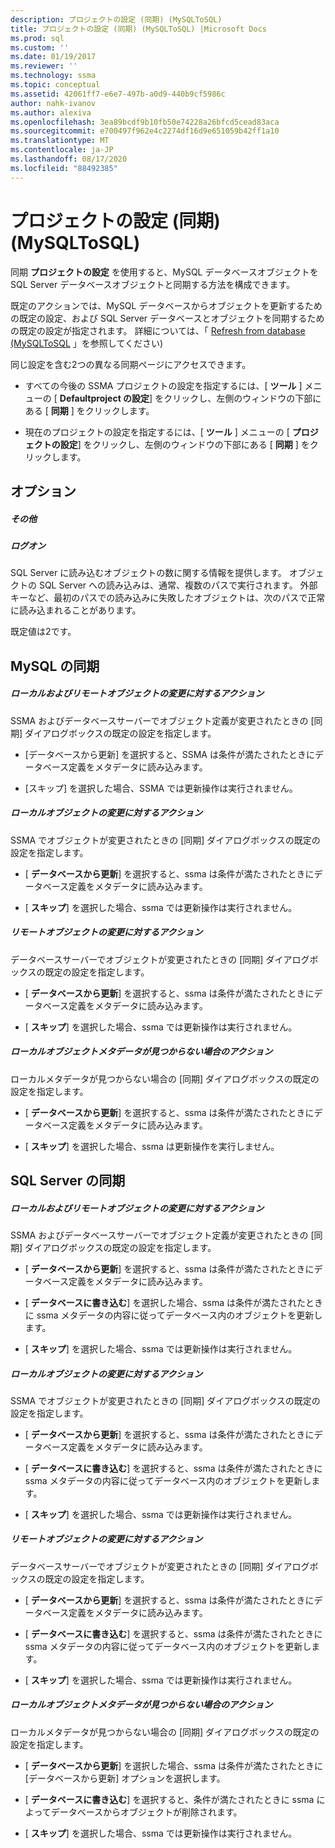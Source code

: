 ```yaml
---
description: プロジェクトの設定 (同期) (MySQLToSQL)
title: プロジェクトの設定 (同期) (MySQLToSQL) |Microsoft Docs
ms.prod: sql
ms.custom: ''
ms.date: 01/19/2017
ms.reviewer: ''
ms.technology: ssma
ms.topic: conceptual
ms.assetid: 42061ff7-e6e7-497b-a0d9-440b9cf5986c
author: nahk-ivanov
ms.author: alexiva
ms.openlocfilehash: 3ea89bcdf9b10fb50e74228a26bfcd5cead83aca
ms.sourcegitcommit: e700497f962e4c2274df16d9e651059b42ff1a10
ms.translationtype: MT
ms.contentlocale: ja-JP
ms.lasthandoff: 08/17/2020
ms.locfileid: "88492385"
---
```

# <a name="project-settings-synchronization-mysqltosql"></a>プロジェクトの設定 (同期) (MySQLToSQL)
同期 **プロジェクトの設定** を使用すると、MySQL データベースオブジェクトを SQL Server データベースオブジェクトと同期する方法を構成できます。  
  
既定のアクションでは、MySQL データベースからオブジェクトを更新するための既定の設定、および SQL Server データベースとオブジェクトを同期するための既定の設定が指定されます。 詳細については、「 [Refresh from database &#40;MySQLToSQL](../../ssma/mysql/refresh-from-database-mysqltosql.md) 」を参照してください&#41;  
  
同じ設定を含む2つの異なる同期ページにアクセスできます。  
  
-   すべての今後の SSMA プロジェクトの設定を指定するには、[ **ツール** ] メニューの [ **Defaultproject の設定**] をクリックし、左側のウィンドウの下部にある [ **同期** ] をクリックします。  
  
-   現在のプロジェクトの設定を指定するには、[ **ツール** ] メニューの [ **プロジェクトの設定**] をクリックし、左側のウィンドウの下部にある [ **同期** ] をクリックします。  
  
## <a name="options"></a>オプション  
  
##### <a name="misc"></a>その他  
  
##### <a name="attempts"></a>ログオン  
SQL Server に読み込むオブジェクトの数に関する情報を提供します。 オブジェクトの SQL Server への読み込みは、通常、複数のパスで実行されます。 外部キーなど、最初のパスでの読み込みに失敗したオブジェクトは、次のパスで正常に読み込まれることがあります。  
  
既定値は2です。  
  
## <a name="synchronization-for-mysql"></a>MySQL の同期  
  
##### <a name="action-on-local-and-remote-object-change"></a>ローカルおよびリモートオブジェクトの変更に対するアクション  
SSMA およびデータベースサーバーでオブジェクト定義が変更されたときの [同期] ダイアログボックスの既定の設定を指定します。  
  
-   [データベースから更新] を選択すると、SSMA は条件が満たされたときにデータベース定義をメタデータに読み込みます。  
  
-   [スキップ] を選択した場合、SSMA では更新操作は実行されません。  
  
##### <a name="action-on-local-object-change"></a>ローカルオブジェクトの変更に対するアクション  
SSMA でオブジェクトが変更されたときの [同期] ダイアログボックスの既定の設定を指定します。  
  
-   [ **データベースから更新**] を選択すると、ssma は条件が満たされたときにデータベース定義をメタデータに読み込みます。  
  
-   [ **スキップ**] を選択した場合、ssma では更新操作は実行されません。  
  
##### <a name="action-on-remote-object-change"></a>リモートオブジェクトの変更に対するアクション  
データベースサーバーでオブジェクトが変更されたときの [同期] ダイアログボックスの既定の設定を指定します。  
  
-   [ **データベースから更新**] を選択すると、ssma は条件が満たされたときにデータベース定義をメタデータに読み込みます。  
  
-   [ **スキップ**] を選択した場合、ssma では更新操作は実行されません。  
  
##### <a name="action-when-local-object-metadata-is-missing"></a>ローカルオブジェクトメタデータが見つからない場合のアクション  
ローカルメタデータが見つからない場合の [同期] ダイアログボックスの既定の設定を指定します。  
  
-   [ **データベースから更新**] を選択すると、ssma は条件が満たされたときにデータベース定義をメタデータに読み込みます。  
  
-   [ **スキップ**] を選択した場合、ssma は更新操作を実行しません。  
  
## <a name="synchronization-for-sql-server"></a>SQL Server の同期  
  
##### <a name="action-on-local-and-remote-object-change"></a>ローカルおよびリモートオブジェクトの変更に対するアクション  
SSMA およびデータベースサーバーでオブジェクト定義が変更されたときの [同期] ダイアログボックスの既定の設定を指定します。  
  
-   [ **データベースから更新**] を選択すると、ssma は条件が満たされたときにデータベース定義をメタデータに読み込みます。  
  
-   [ **データベースに書き込む**] を選択した場合、ssma は条件が満たされたときに ssma メタデータの内容に従ってデータベース内のオブジェクトを更新します。  
  
-   [ **スキップ**] を選択した場合、ssma では更新操作は実行されません。  
  
##### <a name="action-on-local-object-change"></a>ローカルオブジェクトの変更に対するアクション  
SSMA でオブジェクトが変更されたときの [同期] ダイアログボックスの既定の設定を指定します。  
  
-   [ **データベースから更新**] を選択すると、ssma は条件が満たされたときにデータベース定義をメタデータに読み込みます。  
  
-   [ **データベースに書き込む**] を選択すると、ssma は条件が満たされたときに ssma メタデータの内容に従ってデータベース内のオブジェクトを更新します。  
  
-   [ **スキップ**] を選択した場合、ssma では更新操作は実行されません。  
  
##### <a name="action-on-remote-object-change"></a>リモートオブジェクトの変更に対するアクション  
データベースサーバーでオブジェクトが変更されたときの [同期] ダイアログボックスの既定の設定を指定します。  
  
-   [ **データベースから更新**] を選択すると、ssma は条件が満たされたときにデータベース定義をメタデータに読み込みます。  
  
-   [ **データベースに書き込む**] を選択すると、ssma は条件が満たされたときに ssma メタデータの内容に従ってデータベース内のオブジェクトを更新します。  
  
-   [ **スキップ**] を選択した場合、ssma では更新操作は実行されません。  
  
##### <a name="action-when-local-object-metadata-is-missing"></a>ローカルオブジェクトメタデータが見つからない場合のアクション  
ローカルメタデータが見つからない場合の [同期] ダイアログボックスの既定の設定を指定します。  
  
-   [ **データベースから更新**] を選択した場合、ssma は条件が満たされたときに [データベースから更新] オプションを選択します。  
  
-   [ **データベースに書き込む**] を選択すると、条件が満たされたときに ssma によってデータベースからオブジェクトが削除されます。  
  
-   [ **スキップ**] を選択した場合、ssma では更新操作は実行されません。  
  
